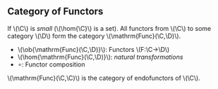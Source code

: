 Category of Functors
------------------------

If \\(\\C\\) is _small_ (\\(\\hom{\\C}\\) is a set).
All functors from \\(\\C\\) to some category \\(\\D\\)
form the category \\(\\mathrm{Func}(\\C,\\D)\\).

- \\(\\ob{\\mathrm{Func}(\\C,\\D)}\\): Functors \\(F:\\C→\\D\\)
- \\(\\hom{\\mathrm{Func}(\\C,\\D)}\\): _natural transformations_
- ∘: Functor composition

\\(\\mathrm{Func}(\\C,\\C)\\) is the category of endofunctors of \\(\\C\\).
